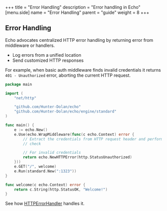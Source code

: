 +++
title = "Error Handling"
description = "Error handling in Echo"
[menu.side]
  name = "Error Handling"
  parent = "guide"
  weight = 8
+++

## Error Handling

Echo advocates centralized HTTP error handling by returning error from middleware
or handlers.

- Log errors from a unified location
- Send customized HTTP responses

For example, when basic auth middleware finds invalid credentials it returns
`401 - Unauthorized` error, aborting the current HTTP request.

```go
package main

import (
	"net/http"

	"github.com/Hunter-Dolan/echo"
	"github.com/Hunter-Dolan/echo/engine/standard"
)

func main() {
	e := echo.New()
	e.Use(echo.WrapMiddleware(func(c echo.Context) error {
		// Extract the credentials from HTTP request header and perform a security
		// check

		// For invalid credentials
		return echo.NewHTTPError(http.StatusUnauthorized)
	}))
	e.GET("/", welcome)
	e.Run(standard.New(":1323"))
}

func welcome(c echo.Context) error {
	return c.String(http.StatusOK, "Welcome!")
}
```

See how [HTTPErrorHandler](/guide/customization#http-error-handler) handles it.
